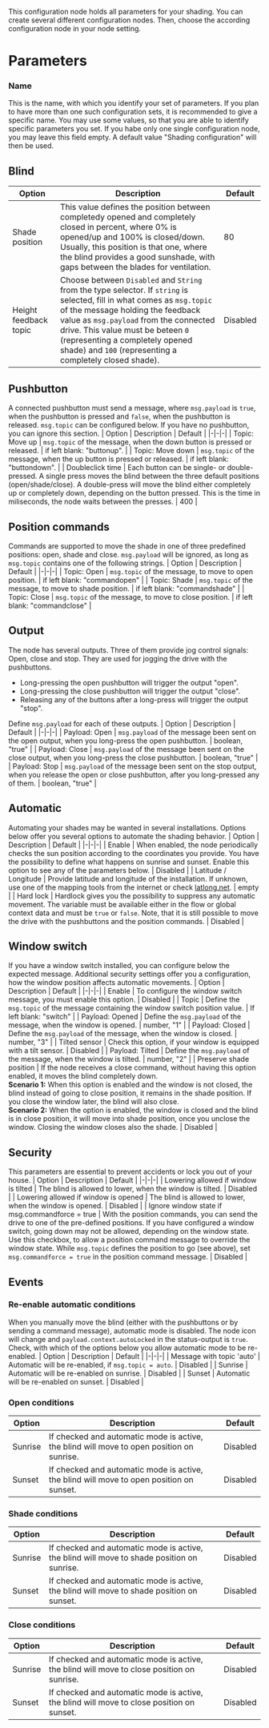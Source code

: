 This configuration node holds all parameters for your shading. You can create several different configuration nodes. Then, choose the according configuration node in your node setting.

# Parameters
### Name
This is the name, with which you identify your set of parameters. If you plan to have more than one such configuration sets, it is recommended to give a specific name. You may use some values, so that you are able to identify specific parameters you set. If you habe only one single configuration node, you may leave this field empty. A default value "Shading configuration" will then be used.

## Blind
| Option | Description | Default |
|-|-|-|
| Shade position | This value defines the position between completedy opened and completely closed in percent, where 0% is opened/up and 100% is closed/down. Usually, this position is that one, where the blind provides a good sunshade, with gaps between the blades for ventilation. | 80 |
| Height feedback topic | Choose between `Disabled` and `String` from the type selector. If `string` is selected, fill in what comes as `msg.topic` of the message holding the feedback value as `msg.payload` from the connected drive. This value must be beteen `0` (representing a completely opened shade) and `100` (representing a completely closed shade). | Disabled |
            
## Pushbutton
A connected pushbutton must send a message, where `msg.payload` is `true`, when the pushbutton is pressed and `false`, when the pushbutton is released. `msg.topic` can be configured below. If you have no pushbutton, you can ignore this section.
| Option | Description | Default |
|-|-|-|
| Topic: Move up | `msg.topic` of the message, when the down button is pressed or released. | if left blank: "buttonup". |
| Topic: Move down | `msg.topic` of the message, when the up button is pressed or released. | if left blank: "buttondown". |
| Doubleclick time | Each button can be single- or double-pressed. A single press moves the blind between the three default positions (open/shade/close). A double-press will move the blind either completely up or completely down, depending on the button pressed. This is the time in miliseconds, the node waits between the presses. | 400 |

## Position commands
Commands are supported to move the shade in one of three predefined positions: open, shade and close. `msg.payload` will be ignored, as long as `msg.topic` contains one of the following strings.
| Option | Description | Default |
|-|-|-|
| Topic: Open | `msg.topic` of the message, to move to open position. | if left blank: "commandopen" |
| Topic: Shade | `msg.topic` of the message, to move to shade position. | if left blank: "commandshade" |
| Topic: Close | `msg.topic` of the message, to move to close position. | if left blank: "commandclose" |

## Output
The node has several outputs. Three of them provide jog control signals: Open, close and stop. They are used for jogging the drive with the pushbuttons.
- Long-pressing the open pushbutton will trigger the output "open".
- Long-pressing the close pushbutton will trigger the output "close".
- Releasing any of the buttons after a long-press will trigger the output "stop".

Define `msg.payload` for each of these outputs.
| Option | Description | Default |
|-|-|-|
| Payload: Open | `msg.payload` of the message been sent on the open output, when you long-press the open pushbutton. | boolean, "true" |
| Payload: Close | `msg.payload` of the message been sent on the close output, when you long-press the close pushbutton. | boolean, "true" |
| Payload: Stop | `msg.payload` of the message been sent on the stop output, when you release the open or close pushbutton, after you long-pressed any of them. | boolean, "true" |

## Automatic
Automating your shades may be wanted in several installations. Options below offer you several options to automate the shading behavior.
| Option | Description | Default |
|-|-|-|
| Enable | When enabled, the node periodically checks the sun position according to the coordinates you provide. You have the possibility to define what happens on sunrise and sunset. Enable this option to see any of the parameters below. | Disabled |
| Latitude / Longitude | Provide latitude and longitude of the installation. If unknown, use one of the mapping tools from the internet or check [latlong.net](https://www.latlong.net/). | empty |
| Hard lock | Hardlock gives you the possibility to suppress any automatic movement. The variable must be available either in the flow or global context data and must be `true` or `false`. Note, that it is still possible to move the drive with the pushbuttons and the position commands. | Disabled |

## Window switch
If you have a window switch installed, you can configure below the expected message. Additional security settings offer you a configuration, how the window position affects automatic movements.
| Option | Description | Default |
|-|-|-|
| Enable | To configure the window switch message, you must enable this option. | Disabled |
| Topic | Define the `msg.topic` of the message containing the window switch position value. | If left blank: "switch" |
| Payload: Opened | Define the `msg.payload` of the message, when the window is opened. | number, "1" |
| Payload: Closed | Define the `msg.payload` of the message, when the window is closed. | number, "3" |
| Tilted sensor | Check this option, if your window is equipped with a tilt sensor. | Disabled |
| Payload: Tilted | Define the `msg.payload` of the message, when the window is tilted. | number, "2" |
| Preserve shade position | If the node receives a close command, without having this option enabled, it moves the blind completely down.<br>**Scenario 1:** When this option is enabled and the window is not closed, the blind instead of going to close position, it remains in the shade position. If you close the window later, the blind will also close.<br>**Scenario 2:** When the option is enabled, the window is closed and the blind is in close position, it will move into shade position, once you unclose the window. Closing the window closes also the shade. | Disabled |
        
## Security
This parameters are essential to prevent accidents or lock you out of your house.
| Option | Description | Default |
|-|-|-|
| Lowering allowed if window is tilted | The blind is allowed to lower, when the window is tilted. | Disabled |
| Lowering allowed if window is opened | The blind is allowed to lower, when the window is opened. | Disabled |
| Ignore window state if msg.commandforce = true | With the position commands, you can send the drive to one of the pre-defined positions. If you have configured a window switch, going down may not be allowed, depending on the window state. Use this checkbox, to allow a position command message to override the window state. While `msg.topic` defines the position to go (see above), set `msg.commandforce = true` in the position command message. | Disabled |
            
## Events
### Re-enable automatic conditions
When you manually move the blind (either with the pushbuttons or by sending a command message), automatic mode is disabled. The node icon will change and `payload.context.autoLocked` in the status-output is `true`. Check, with which of the options below you allow automatic mode to be re-enabled.
| Option | Description | Default |
|-|-|-|
| Message with topic 'auto' | Automatic will be re-enabled, if `msg.topic = auto`. | Disabled |
| Sunrise | Automatic will be re-enabled on sunrise. | Disabled |
| Sunset | Automatic will be re-enabled on sunset. | Disabled |
### Open conditions
| Option | Description | Default |
|-|-|-|
| Sunrise | If checked and automatic mode is active, the blind will move to open position on sunrise. | Disabled |
| Sunset | If checked and automatic mode is active, the blind will move to open position on sunset. | Disabled |
### Shade conditions
| Option | Description | Default |
|-|-|-|
| Sunrise | If checked and automatic mode is active, the blind will move to shade position on sunrise. | Disabled |
| Sunset | If checked and automatic mode is active, the blind will move to shade position on sunset. | Disabled |
### Close conditions
| Option | Description | Default |
|-|-|-|
| Sunrise | If checked and automatic mode is active, the blind will move to close position on sunrise. | Disabled |
| Sunset | If checked and automatic mode is active, the blind will move to close position on sunset. | Disabled |
